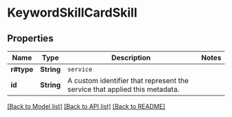 # KeywordSkillCardSkill

## Properties

Name | Type | Description | Notes
------------ | ------------- | ------------- | -------------
**r#type** | **String** | `service` | 
**id** | **String** | A custom identifier that represent the service that applied this metadata. | 

[[Back to Model list]](../README.md#documentation-for-models) [[Back to API list]](../README.md#documentation-for-api-endpoints) [[Back to README]](../README.md)


